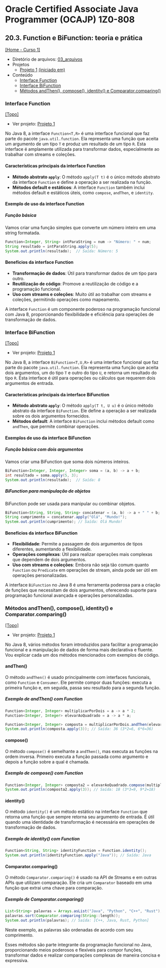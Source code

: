 # Oracle Certified Associate Java Programmer (OCAJP) 1Z0-808

## 20.3. Function e BiFunction: teoria e prática
[[Home - Curso 1]](../../README.md#curso-1)<br />

- Diretório de arquivos: [03_arquivos](./03_arquivos/)
- Projetos
  - [Projeto 1](./03_arquivos/proj_01/) [(iniciado em)](#interface-function)
- Conteúdo
  - [Interface Function](#interface-function)
  - [Interface BiFunction](#interface-bifunction)
  - [Métodos andThen(), compose(), identity() e Comparator.comparing()](#métodos-andthen-compose-identity-e-comparatorcomparing)

### Interface Function
[[Topo]](#)<br />

- Ver projeto: [Projeto 1](./03_arquivos/proj_01/)

No Java 8, a interface `Function<T,R>` é uma interface funcional que faz parte do pacote `java.util.function`. Ela representa uma função que aceita um argumento de um tipo `T` e produz um resultado de um tipo `R`. Esta interface é amplamente utilizada para transformar dados, especialmente ao trabalhar com streams e coleções.

#### Características principais da interface Function

- **Método abstrato `apply`**: O método `apply(T t)` é o único método abstrato da interface `Function` e define a operação a ser realizada na função.
- **Métodos default e estáticos**: A interface `Function` também inclui métodos default e estáticos úteis, como `compose`, `andThen`, e `identity`.

#### Exemplo de uso da interface Function

##### Função básica

Vamos criar uma função simples que converte um número inteiro em uma string formatada.

```java
Function<Integer, String> intParaString = num -> "Número: " + num;
String resultado = intParaString.apply(5);
System.out.println(resultado);  // Saída: Número: 5
```

#### Benefícios da interface Function
- **Transformação de dados**: Útil para transformar dados de um tipo para outro.
- **Reutilização de código**: Promove a reutilização de código e a programação funcional.
- **Uso com streams e coleções**: Muito útil ao trabalhar com streams e coleções, permitindo operações como mapeamento.

A interface `Function` é um componente poderoso na programação funcional com Java 8, proporcionando flexibilidade e eficiência para operações de transformação de dados.

### Interface BiFunction
[[Topo]](#)<br />

- Ver projeto: [Projeto 1](./03_arquivos/proj_01/)

No Java 8, a interface `BiFunction<T,U,R>` é uma interface funcional que faz parte do pacote `java.util.function`. Ela representa uma função que aceita dois argumentos, um do tipo `T` e outro do tipo `U`, e retorna um resultado do tipo `R`. Esta interface é útil para operações ou cálculos que requerem dois argumentos de entrada.

#### Características principais da interface BiFunction

- **Método abstrato `apply`**: O método `apply(T t, U u)` é o único método abstrato da interface `BiFunction`. Ele define a operação a ser realizada sobre os dois argumentos fornecidos.
- **Métodos default**: A interface `BiFunction` inclui métodos default como `andThen`, que permite combinar operações.

#### Exemplos de uso da interface BiFunction

##### Função básica com dois argumentos

Vamos criar uma BiFunction que soma dois números inteiros.

```java
BiFunction<Integer, Integer, Integer> soma = (a, b) -> a + b;
int resultado = soma.apply(5, 3);
System.out.println(resultado);  // Saída: 8
```

##### BiFunction para manipulação de objetos

BiFunction pode ser usada para manipular ou combinar objetos.

```java
BiFunction<String, String, String> concatenar = (a, b) -> a + " " + b;
String cumprimento = concatenar.apply("Olá", "Mundo!");
System.out.println(cumprimento); // Saída: Olá Mundo!
```

#### Benefícios da interface BiFunction
- **Flexibilidade**: Permite a passagem de dois argumentos de tipos diferentes, aumentando a flexibilidade.
- **Operações complexas**: Útil para realizar operações mais complexas que dependem de dois argumentos.
- **Uso com streams e coleções**: Embora não seja tão comum quanto `Function` ou `Predicate` em operações de stream, ainda pode ser útil em operações personalizadas.

A interface `BiFunction` no Java 8 é uma ferramenta poderosa para a criação de funções que necessitam de dois argumentos, oferecendo suporte para programação funcional avançada e operações personalizadas.

### Métodos andThen(), compose(), identity() e Comparator.comparing()
[[Topo]](#)<br />

- Ver projeto: [Projeto 1](./03_arquivos/proj_01/)

No Java 8, vários métodos foram introduzidos para facilitar a programação funcional e a manipulação de dados de forma mais declarativa e fluente. Vou explicar cada um dos métodos mencionados com exemplos de código.

#### andThen()

O método `andThen()` é usado principalmente com interfaces funcionais, como `Function` e `Consumer`. Ele permite compor duas funções: executa a primeira função e, em seguida, passa seu resultado para a segunda função.

##### Exemplo de andThen() com Function

```java
Function<Integer, Integer> multiplicarPorDois = a -> a * 2;
Function<Integer, Integer> elevarAoQuadrado = a -> a * a;

Function<Integer, Integer> composta = multiplicarPorDois.andThen(elevarAoQuadrado);
System.out.println(composta.apply(3)); // Saída: 36 (3*2=6, 6*6=36)
```

#### compose()

O método `compose()` é semelhante a `andThen()`, mas executa as funções na ordem inversa. Primeiro executa a função passada como argumento e depois a função sobre a qual é chamada.

##### Exemplo de compose() com Function

```java
Function<Integer, Integer> composta2 = elevarAoQuadrado.compose(multiplicarPorDois);
System.out.println(composta2.apply(3)); // Saída: 18 (3*3=9, 9*2=18)
```

#### identity()

O método `identity()` é um método estático na interface `Function` que retorna uma função que sempre retorna seu argumento de entrada. É útil quando uma identidade de transformação é necessária em operações de transformação de dados.

##### Exemplo de identity() com Function

```java
Function<String, String> identityFunction = Function.identity();
System.out.println(identityFunction.apply("Java")); // Saída: Java
```

#### Comparator.comparing()

O método `Comparator.comparing()` é usado na API de Streams e em outras APIs que utilizam comparação. Ele cria um `Comparator` baseado em uma função que extrai uma chave para comparação.

##### Exemplo de Comparator.comparing()

```java
List<String> palavras = Arrays.asList("Java", "Python", "C++", "Rust");
palavras.sort(Comparator.comparing(String::length));
System.out.println(palavras); // Saída: [C++, Java, Rust, Python]
```

Neste exemplo, as palavras são ordenadas de acordo com seu comprimento.

Esses métodos são parte integrante da programação funcional no Java, proporcionando meios poderosos e flexíveis para compor funções, transformar dados e realizar comparações complexas de maneira concisa e expressiva.
